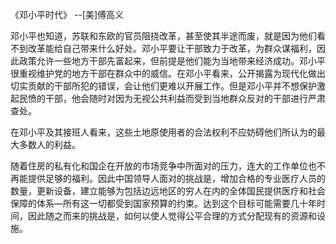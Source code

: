 《邓小平时代》        --[美]傅高义

邓小平也知道，苏联和东欧的官员阻挠改革，甚至使其半途而废，就是因为他们看不到改革能给自己带来什么好处。邓小平要让干部致力于改革，为群众谋福利，因此政策允许一些地方干部先富起来，但前提是他们能为当地带来经济成功。邓小平很重视维护党的地方干部在群众中的威信。在邓小平看来，公开揭露为现代化做出切实贡献的干部所犯的错误，会让他们更难以开展工作。但是邓小平并不想保护激起民愤的干部，他会随时对因为无视公共利益而受到当地群众反对的干部进行严肃查处。

在邓小平及其接班人看来，这些土地原使用者的合法权利不应妨碍他们所认为的最大多数人的利益。

随着住房的私有化和国企在开放的市场竞争中所面对的压力，连大的工作单位也不再能提供足够的福利。因此中国领导人面对的挑战是，增加合格的专业医疗人员的数量，更新设备，建立能够为包括边远地区的穷人在内的全体国民提供医疗和社会保障的体系—所有这一切都受到国家预算的约束。达到这个目标可能需要几十年时间，因此随之而来的挑战是，如何以使人觉得公平合理的方式分配现有的资源和设施。

